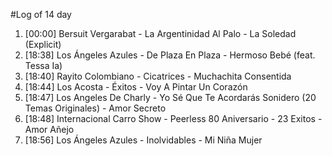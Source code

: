 #Log of 14 day

1. [00:00] Bersuit Vergarabat - La Argentinidad Al Palo - La Soledad (Explicit)
1. [18:38] Los Ángeles Azules - De Plaza En Plaza - Hermoso Bebé (feat. Tessa Ia)
1. [18:40] Rayito Colombiano - Cicatrices - Muchachita Consentida
1. [18:44] Los Acosta - Éxitos - Voy A Pintar Un Corazón
1. [18:47] Los Angeles De Charly - Yo Sé Que Te Acordarás Sonidero (20 Temas Originales) - Amor Secreto
1. [18:48] Internacional Carro Show - Peerless 80 Aniversario - 23 Exitos - Amor Añejo
1. [18:56] Los Ángeles Azules - Inolvidables - Mi Niña Mujer
